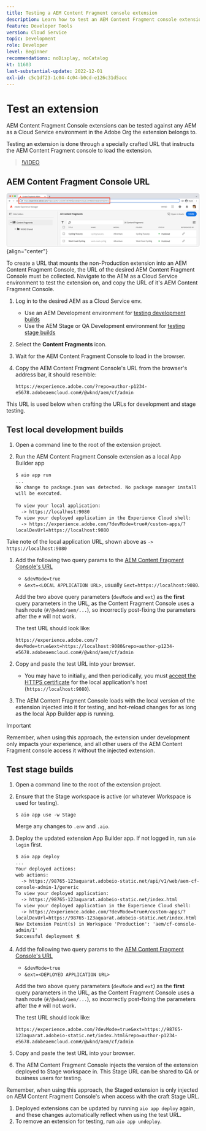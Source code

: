 ```yaml
---
title: Testing a AEM Content Fragment console extension
description: Learn how to test an AEM Content Fragment console extension before deploying to production.
feature: Developer Tools
version: Cloud Service
topic: Development
role: Developer
level: Beginner
recommendations: noDisplay, noCatalog
kt: 11603
last-substantial-update: 2022-12-01
exl-id: c5c1df23-1c04-4c04-b0cd-e126c31d5acc
---
```

# Test an extension

AEM Content Fragment Console extensions can be tested against any AEM as a Cloud Service environment in the Adobe Org the extension belongs to.

Testing an extension is done through a specially crafted URL that instructs the AEM Content Fragment console to load the extension. 

>[!VIDEO](https://video.tv.adobe.com/v/3412877?quality=12&learn=on)

## AEM Content Fragment Console URL

![AEM Content Fragment Console URL](./assets/test/content-fragment-console-url.png){align="center"}

To create a URL that mounts the non-Production extension into an AEM Content Fragment Console, the URL of the desired AEM Content Fragment Console must be collected. Navigate to the AEM as a Cloud Service environment to test the extension on, and copy the URL of it's AEM Content Fragment Console.

1. Log in to the desired AEM as a Cloud Service env.
  
    + Use an AEM Development environment for [testing development builds](#testing-development-builds)
    + Use the AEM Stage or QA Development environment for [testing stage builds](#testing-stage-builds)

1. Select the __Content Fragments__ icon.
1. Wait for the AEM Content Fragment Console to load in the browser.
1. Copy the AEM Content Fragment Console's URL from the browser's address bar, it should resemble:

    ```
    https://experience.adobe.com/?repo=author-p1234-e5678.adobeaemcloud.com#/@wknd/aem/cf/admin
    ```

This URL is used below when crafting the URLs for development and stage testing.

## Test local development builds

1. Open a command line to the root of the extension project.
1. Run the AEM Content Fragment Console extension as a local App Builder app

    ```shell
    $ aio app run
    ...
    No change to package.json was detected. No package manager install will be executed.

    To view your local application:
      -> https://localhost:9080
    To view your deployed application in the Experience Cloud shell:
      -> https://experience.adobe.com/?devMode=true#/custom-apps/?localDevUrl=https://localhost:9080
    ```

  Take note of the local application URL, shown above as `-> https://localhost:9080`

1. Add the following two query params to the [AEM Content Fragment Console's URL](#aem-content-fragment-console-url)
    + `&devMode=true`
    + `&ext=<LOCAL APPLICATION URL>`, usually `&ext=https://localhost:9080`.

    Add the two above query parameters (`devMode` and `ext`) as the __first__ query parameters in the URL, as the Content Fragment Console uses a hash route (`#/@wknd/aem/...`), so incorrectly post-fixing the parameters after the `#` will not work.
    
    The test URL should look like:

      ```
      https://experience.adobe.com/?devMode=true&ext=https://localhost:9080&repo=author-p1234-e5678.adobeaemcloud.com#/@wknd/aem/cf/admin
      ```

1. Copy and paste the test URL into your browser.
  
    + You may have to initially, and then periodically, you must [accept the HTTPS certificate](https://developer.adobe.com/uix/docs/services/aem-cf-console-admin/extension-development/#accepting-the-certificate-first-time-users) for the local application's host (`https://localhost:9080`).

1. The AEM Content Fragment Console loads with the local version of the extension injected into it for testing, and hot-reload changes for as long as the local App Builder app is running.

>[!IMPORTANT]
>
>Remember, when using this approach, the extension under development only impacts your experience, and all other users of the AEM Content Fragment console access it without the injected extension. 


## Test stage builds

1. Open a command line to the root of the extension project.
1. Ensure that the Stage workspace is active (or whatever Workspace is used for testing).

    ```shell
    $ aio app use -w Stage
    ```

    Merge any changes to `.env` and `.aio`.

1. Deploy the updated extension App Builder app. If not logged in, run `aio login` first.

    ```shell
    $ aio app deploy
    ...
    Your deployed actions:
    web actions:
      -> https://98765-123aquarat.adobeio-static.net/api/v1/web/aem-cf-console-admin-1/generic 
    To view your deployed application:
      -> https://98765-123aquarat.adobeio-static.net/index.html
    To view your deployed application in the Experience Cloud shell:
      -> https://experience.adobe.com/?devMode=true#/custom-apps/?localDevUrl=https://98765-123aquarat.adobeio-static.net/index.html
    New Extension Point(s) in Workspace 'Production': 'aem/cf-console-admin/1'
    Successful deployment 🏄
    ```

1. Add the following two query params to the [AEM Content Fragment Console's URL](#aem-content-fragment-console-url)
    + `&devMode=true`
    + `&ext=<DEPLOYED APPLICATION URL>`

    Add the two above query parameters (`devMode` and `ext`) as the __first__ query parameters in the URL, as the Content Fragment Console uses a hash route (`#/@wknd/aem/...`), so incorrectly post-fixing the parameters after the `#` will not work.

    The test URL should look like:

    ```
    https://experience.adobe.com/?devMode=true&ext=https://98765-123aquarat.adobeio-static.net/index.html&repo=author-p1234-e5678.adobeaemcloud.com#/@wknd/aem/cf/admin
    ```

1. Copy and paste the test URL into your browser.
1. The AEM Content Fragment Console injects the version of the extension deployed to Stage workspace in. This Stage URL can be shared to QA or business users for testing.

  Remember, when using this approach, the Staged extension is only injected on AEM Content Fragment Console's when access with the craft Stage URL. 

1. Deployed extensions can be updated by running `aio app deploy` again, and these changes automatically reflect when using the test URL.
1. To remove an extension for testing, run `aio app undeploy`.
